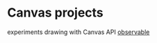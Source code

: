 # Canvas projects
 experiments drawing with Canvas API
[observable](https://observablehq.com/@im202055/canvas-layers?oetm_referrer=&oetm_route=%2F%40im202055%2Fcanvas-layers)
